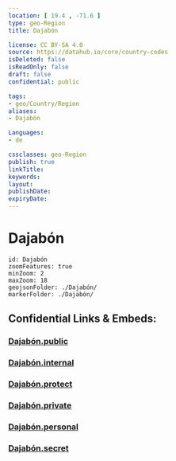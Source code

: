 ```yaml
---
location: [ 19.4 , -71.6 ] 
type: geo-Region
title: Dajabón

license: CC BY-SA 4.0
source: https://datahub.io/core/country-codes
isDeleted: false
isReadOnly: false
draft: false
confidential: public

tags:
- geo/Country/Region
aliases:
- Dajabón

Languages:
- de

cssclasses: geo-Region
publish: true
linkTitle: 
keywords: 
layout: 
publishDate: 
expiryDate: 
---
```


# Dajabón

```leaflet
id: Dajabón
zoomFeatures: true 
minZoom: 2 
maxZoom: 18
geojsonFolder: ./Dajabón/
markerFolder: ./Dajabón/
```


## Confidential Links & Embeds: 

### [Dajabón.public](/_public/\Earth\Continent\America~Caribbean\Dominican_Rep\provinces~Dominican_RepDajabón.public.md) 

### [Dajabón.internal](/_internal/\Earth\Continent\America~Caribbean\Dominican_Rep\provinces~Dominican_RepDajabón.internal.md) 

### [Dajabón.protect](/_protect/\Earth\Continent\America~Caribbean\Dominican_Rep\provinces~Dominican_RepDajabón.protect.md) 

### [Dajabón.private](/_private/\Earth\Continent\America~Caribbean\Dominican_Rep\provinces~Dominican_RepDajabón.private.md) 

### [Dajabón.personal](/_personal/\Earth\Continent\America~Caribbean\Dominican_Rep\provinces~Dominican_RepDajabón.personal.md) 

### [Dajabón.secret](/_secret/\Earth\Continent\America~Caribbean\Dominican_Rep\provinces~Dominican_RepDajabón.secret.md)

